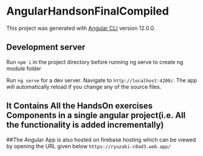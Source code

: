 # AngularHandsonFinalCompiled

This project was generated with [Angular CLI](https://github.com/angular/angular-cli) version 12.0.0.

## Development server
Run `npm i` in the project directory before running ng serve to create ng module folder

Run `ng serve` for a dev server. Navigate to `http://localhost:4200/`. The app will automatically reload if you change any of the source files.

## It Contains All the HandsOn exercises Components in a single angular project(i.e. All the functionality is added incrementally)

##The Angular App is also hosted on firebase hosting which can be viewed by opening the URL given below
`https://ryuzaki-c0ad3.web.app/`
